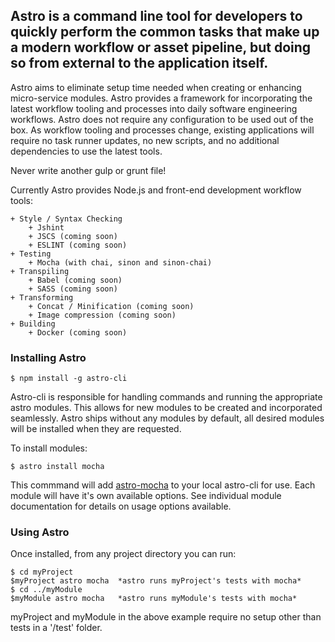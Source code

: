 ## Astro is a command line tool for developers to quickly perform the common tasks that make up a modern workflow or asset pipeline, but doing so from external to the application itself.

Astro aims to eliminate setup time needed when creating or enhancing micro-service modules. Astro provides a framework for incorporating the latest workflow tooling and processes into daily software engineering workflows.  Astro does not require any configuration to be used out of the box. As workflow tooling and processes change, existing applications will require no task runner updates, no new scripts, and no additional dependencies to use the latest tools.

Never write another gulp or grunt file!



Currently Astro provides Node.js and front-end development workflow tools:

	+ Style / Syntax Checking
		+ Jshint
		+ JSCS (coming soon)
		+ ESLINT (coming soon)
	+ Testing
		+ Mocha (with chai, sinon and sinon-chai)
	+ Transpiling
		+ Babel (coming soon)
		+ SASS (coming soon)
	+ Transforming
		+ Concat / Minification (coming soon)
		+ Image compression (coming soon)
	+ Building
		+ Docker (coming soon)



### Installing Astro
```
$ npm install -g astro-cli
```
Astro-cli is responsible for handling commands and running the appropriate astro modules.  This allows for new modules to be created and incorporated seamlessly. Astro ships without any modules by default, all desired modules will be installed when they are requested.

To install modules:

```
$ astro install mocha
```


This commmand will add [astro-mocha](https://www.npmjs.com/package/astro-mocha) to your local astro-cli for use.  Each module will have it's own available options.  See individual module documentation for details on usage options available.

### Using Astro

Once installed, from any project directory you can run:

```
$ cd myProject
$myProject astro mocha  *astro runs myProject's tests with mocha*
$ cd ../myModule
$myModule astro mocha 	*astro runs myModule's tests with mocha*
```

myProject and myModule in the above example require no setup other than tests in a '/test' folder.





